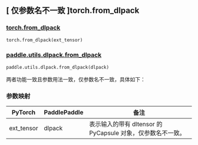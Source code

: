 ## [ 仅参数名不一致 ]torch.from_dlpack

### [torch.from_dlpack](https://pytorch.org/docs/2.0/generated/torch.from_dlpack.html?highlight=from_dlpack#torch.from_dlpack)

```python
torch.from_dlpack(ext_tensor)
```

### [paddle.utils.dlpack.from_dlpack](https://www.paddlepaddle.org.cn/documentation/docs/zh/api/paddle/utils/dlpack/from_dlpack_cn.html)

```python
paddle.utils.dlpack.from_dlpack(dlpack)
```

两者功能一致且参数用法一致，仅参数名不一致，具体如下：
### 参数映射
| PyTorch       | PaddlePaddle | 备注                                                   |
| ------------- | ------------ | ------------------------------------------------------ |
| ext_tensor |  dlpack  | 表示输入的带有 dltensor 的 PyCapsule 对象，仅参数名不一致。  |
